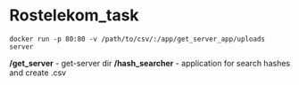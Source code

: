 # Rostelekom_task
```
docker run -p 80:80 -v /path/to/csv/:/app/get_server_app/uploads server
```

**/get_server** - get-server dir
**/hash_searcher** - application for search hashes and create .csv
